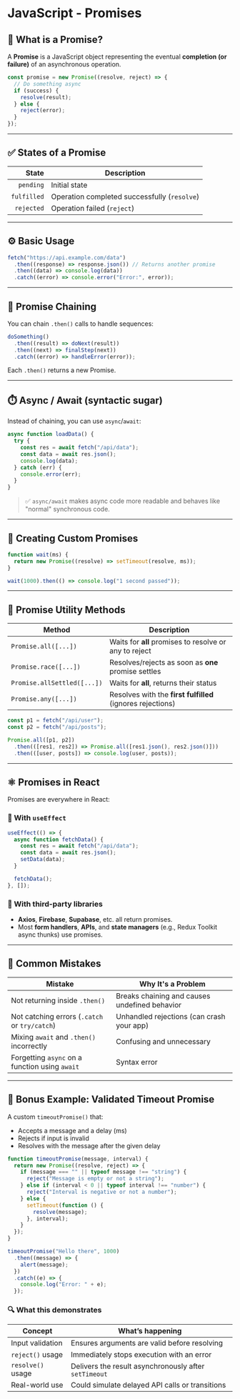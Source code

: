 # JavaScript - Promises

## 🔄 What is a Promise?

A **Promise** is a JavaScript object representing the eventual **completion (or failure)** of an asynchronous operation.

```js
const promise = new Promise((resolve, reject) => {
  // Do something async
  if (success) {
    resolve(result);
  } else {
    reject(error);
  }
});
```

---

## ✅ States of a Promise

|       State | Description                                  |
| ----------: | -------------------------------------------- |
|   `pending` | Initial state                                |
| `fulfilled` | Operation completed successfully (`resolve`) |
|  `rejected` | Operation failed (`reject`)                  |

---

## ⚙️ Basic Usage

```js
fetch("https://api.example.com/data")
  .then((response) => response.json()) // Returns another promise
  .then((data) => console.log(data))
  .catch((error) => console.error("Error:", error));
```

---

## 🔂 Promise Chaining

You can chain `.then()` calls to handle sequences:

```js
doSomething()
  .then((result) => doNext(result))
  .then((next) => finalStep(next))
  .catch((error) => handleError(error));
```

Each `.then()` returns a new Promise.

---

## ⏱️ Async / Await (syntactic sugar)

Instead of chaining, you can use `async`/`await`:

```js
async function loadData() {
  try {
    const res = await fetch("/api/data");
    const data = await res.json();
    console.log(data);
  } catch (err) {
    console.error(err);
  }
}
```

> ✅ `async/await` makes async code more readable and behaves like "normal" synchronous code.

---

## 🧪 Creating Custom Promises

```js
function wait(ms) {
  return new Promise((resolve) => setTimeout(resolve, ms));
}

wait(1000).then(() => console.log("1 second passed"));
```

---

## 🧩 Promise Utility Methods

| Method                      | Description                                                |
| --------------------------- | ---------------------------------------------------------- |
| `Promise.all([...])`        | Waits for **all** promises to resolve or any to reject     |
| `Promise.race([...])`       | Resolves/rejects as soon as **one** promise settles        |
| `Promise.allSettled([...])` | Waits for **all**, returns their status                    |
| `Promise.any([...])`        | Resolves with the **first fulfilled** (ignores rejections) |

```js
const p1 = fetch("/api/user");
const p2 = fetch("/api/posts");

Promise.all([p1, p2])
  .then(([res1, res2]) => Promise.all([res1.json(), res2.json()]))
  .then(([user, posts]) => console.log(user, posts));
```

---

## ⚛️ Promises in React

Promises are everywhere in React:

### 🔹 With `useEffect`

```js
useEffect(() => {
  async function fetchData() {
    const res = await fetch("/api/data");
    const data = await res.json();
    setData(data);
  }

  fetchData();
}, []);
```

### 🔹 With third-party libraries

- **Axios**, **Firebase**, **Supabase**, etc. all return promises.
- Most **form handlers**, **APIs**, and **state managers** (e.g., Redux Toolkit async thunks) use promises.

---

## 📌 Common Mistakes

| Mistake                                        | Why It's a Problem                            |
| ---------------------------------------------- | --------------------------------------------- |
| Not returning inside `.then()`                 | Breaks chaining and causes undefined behavior |
| Not catching errors (`.catch` or `try/catch`)  | Unhandled rejections (can crash your app)     |
| Mixing `await` and `.then()` incorrectly       | Confusing and unnecessary                     |
| Forgetting `async` on a function using `await` | Syntax error                                  |

---

## 🎁 Bonus Example: Validated Timeout Promise

A custom `timeoutPromise()` that:

- Accepts a message and a delay (ms)
- Rejects if input is invalid
- Resolves with the message after the given delay

```js
function timeoutPromise(message, interval) {
  return new Promise((resolve, reject) => {
    if (message === "" || typeof message !== "string") {
      reject("Message is empty or not a string");
    } else if (interval < 0 || typeof interval !== "number") {
      reject("Interval is negative or not a number");
    } else {
      setTimeout(function () {
        resolve(message);
      }, interval);
    }
  });
}

timeoutPromise("Hello there", 1000)
  .then((message) => {
    alert(message);
  })
  .catch((e) => {
    console.log("Error: " + e);
  });
```

### 🔍 What this demonstrates

| Concept           | What’s happening                                      |
| ----------------- | ----------------------------------------------------- |
| Input validation  | Ensures arguments are valid before resolving          |
| `reject()` usage  | Immediately stops execution with an error             |
| `resolve()` usage | Delivers the result asynchronously after `setTimeout` |
| Real-world use    | Could simulate delayed API calls or transitions       |
